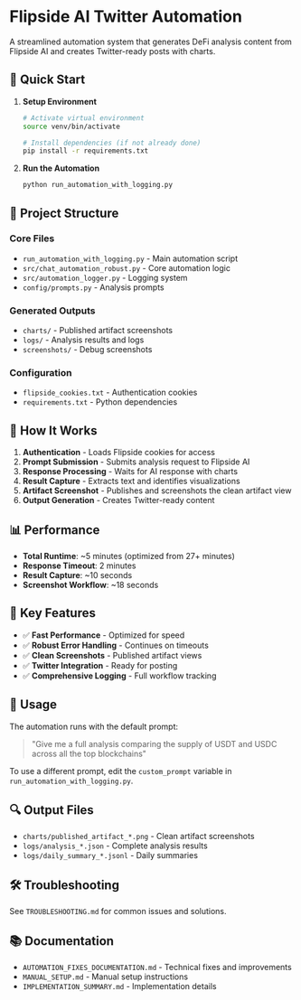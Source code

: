 # Flipside AI Twitter Automation

A streamlined automation system that generates DeFi analysis content from Flipside AI and creates Twitter-ready posts with charts.

## 🚀 Quick Start

1. **Setup Environment**
   ```bash
   # Activate virtual environment
   source venv/bin/activate
   
   # Install dependencies (if not already done)
   pip install -r requirements.txt
   ```

2. **Run the Automation**
   ```bash
   python run_automation_with_logging.py
   ```

## 📁 Project Structure

### Core Files
- `run_automation_with_logging.py` - Main automation script
- `src/chat_automation_robust.py` - Core automation logic
- `src/automation_logger.py` - Logging system
- `config/prompts.py` - Analysis prompts

### Generated Outputs
- `charts/` - Published artifact screenshots
- `logs/` - Analysis results and logs
- `screenshots/` - Debug screenshots

### Configuration
- `flipside_cookies.txt` - Authentication cookies
- `requirements.txt` - Python dependencies

## 🔧 How It Works

1. **Authentication** - Loads Flipside cookies for access
2. **Prompt Submission** - Submits analysis request to Flipside AI
3. **Response Processing** - Waits for AI response with charts
4. **Result Capture** - Extracts text and identifies visualizations
5. **Artifact Screenshot** - Publishes and screenshots the clean artifact view
6. **Output Generation** - Creates Twitter-ready content

## 📊 Performance

- **Total Runtime**: ~5 minutes (optimized from 27+ minutes)
- **Response Timeout**: 2 minutes
- **Result Capture**: ~10 seconds
- **Screenshot Workflow**: ~18 seconds

## 🎯 Key Features

- ✅ **Fast Performance** - Optimized for speed
- ✅ **Robust Error Handling** - Continues on timeouts
- ✅ **Clean Screenshots** - Published artifact views
- ✅ **Twitter Integration** - Ready for posting
- ✅ **Comprehensive Logging** - Full workflow tracking

## 📝 Usage

The automation runs with the default prompt:
> "Give me a full analysis comparing the supply of USDT and USDC across all the top blockchains"

To use a different prompt, edit the `custom_prompt` variable in `run_automation_with_logging.py`.

## 🔍 Output Files

- `charts/published_artifact_*.png` - Clean artifact screenshots
- `logs/analysis_*.json` - Complete analysis results
- `logs/daily_summary_*.jsonl` - Daily summaries

## 🛠️ Troubleshooting

See `TROUBLESHOOTING.md` for common issues and solutions.

## 📚 Documentation

- `AUTOMATION_FIXES_DOCUMENTATION.md` - Technical fixes and improvements
- `MANUAL_SETUP.md` - Manual setup instructions
- `IMPLEMENTATION_SUMMARY.md` - Implementation details